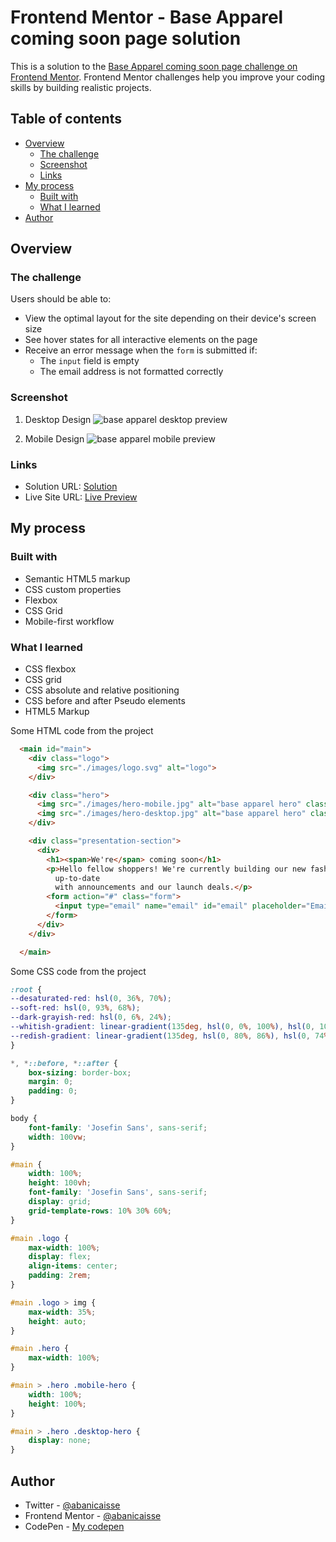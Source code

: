# Frontend Mentor - Base Apparel coming soon page solution

This is a solution to the [Base Apparel coming soon page challenge on Frontend Mentor](https://www.frontendmentor.io/challenges/base-apparel-coming-soon-page-5d46b47f8db8a7063f9331a0). Frontend Mentor challenges help you improve your coding skills by building realistic projects. 

## Table of contents

- [Overview](#overview)
  - [The challenge](#the-challenge)
  - [Screenshot](#screenshot)
  - [Links](#links)
- [My process](#my-process)
  - [Built with](#built-with)
  - [What I learned](#what-i-learned)
- [Author](#author)

## Overview

### The challenge

Users should be able to:

- View the optimal layout for the site depending on their device's screen size
- See hover states for all interactive elements on the page
- Receive an error message when the `form` is submitted if:
  - The `input` field is empty
  - The email address is not formatted correctly

### Screenshot
1. Desktop Design
![base apparel desktop preview](https://user-images.githubusercontent.com/84383548/132557130-4824f587-8582-4d8e-a2cd-fc4be18b2c41.png)

1. Mobile Design 
![base apparel mobile preview](https://user-images.githubusercontent.com/84383548/132556968-f1ecad5d-bfca-4b3f-a440-f5fff79c5db0.png)

### Links

- Solution URL: [Solution](https://github.com/abanicaisse/FEM-base-apparel-challenge)
- Live Site URL: [Live Preview](https://codepen.io/Nicaisse/full/GRErrMb)

## My process

### Built with

- Semantic HTML5 markup
- CSS custom properties
- Flexbox
- CSS Grid
- Mobile-first workflow

### What I learned

- CSS flexbox
- CSS grid
- CSS absolute and relative positioning
- CSS before and after Pseudo elements
- HTML5 Markup

Some HTML code from the project
```html
  <main id="main">
    <div class="logo">
      <img src="./images/logo.svg" alt="logo">
    </div>

    <div class="hero">
      <img src="./images/hero-mobile.jpg" alt="base apparel hero" class="mobile-hero">
      <img src="./images/hero-desktop.jpg" alt="base apparel hero" class="desktop-hero">
    </div>

    <div class="presentation-section">
      <div>
        <h1><span>We're</span> coming soon</h1>
        <p>Hello fellow shoppers! We're currently building our new fashion store. Add your email below to stay
          up-to-date
          with announcements and our launch deals.</p>
        <form action="#" class="form">
          <input type="email" name="email" id="email" placeholder="Email Address" required>
        </form>
      </div>
    </div>

  </main>
```

Some CSS code from the project
```css
:root {
--desaturated-red: hsl(0, 36%, 70%);
--soft-red: hsl(0, 93%, 68%);
--dark-grayish-red: hsl(0, 6%, 24%);
--whitish-gradient: linear-gradient(135deg, hsl(0, 0%, 100%), hsl(0, 100%, 98%));
--redish-gradient: linear-gradient(135deg, hsl(0, 80%, 86%), hsl(0, 74%, 74%));
}

*, *::before, *::after {
    box-sizing: border-box;
    margin: 0;
    padding: 0;
}

body {
    font-family: 'Josefin Sans', sans-serif;
    width: 100vw;
}

#main {
    width: 100%;
    height: 100vh;
    font-family: 'Josefin Sans', sans-serif;
    display: grid;
    grid-template-rows: 10% 30% 60%;
}

#main .logo {
    max-width: 100%;
    display: flex;
    align-items: center;
    padding: 2rem;
}

#main .logo > img {
    max-width: 35%;
    height: auto;
}

#main .hero {
    max-width: 100%;
}

#main > .hero .mobile-hero {
    width: 100%;
    height: 100%;
}

#main > .hero .desktop-hero {
    display: none;
}
```

## Author

- Twitter - [@abanicaisse](https://www.twitter.com/abanicaisse)
- Frontend Mentor - [@abanicaisse](https://www.frontendmentor.io/profile/abanicaisse)
- CodePen - [My codepen](https://www.codepen.io/Nicaisse)


